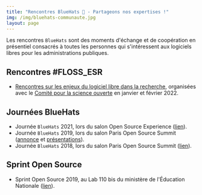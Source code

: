 ```yaml
---
title: "Rencontres BlueHats 🧢 - Partageons nos expertises !"
img: /img/bluehats-communaute.jpg
layout: page
---
```


Les rencontres `BlueHats` sont des moments d'échange et de coopération en présentiel consacrés à toutes les personnes qui s'intéressent aux logiciels libres pour les administrations publiques.

## Rencontres #FLOSS_ESR

- [Rencontres sur les enjeux du logiciel libre dans la recherche](/rencontres/floss-esr-2022), organisées avec le [Comité pour la science ouverte](https://www.ouvrirlascience.fr/) en janvier et février 2022.

## Journées BlueHats

- Journée `BlueHats` 2021, lors du salon Open Source Experience ([lien](journee-2021)).
- Journée `BlueHats` 2019, lors du salon Paris Open Source Summit ([annonce](https://www.numerique.gouv.fr/agenda/journee-bluehats-lors-du-salon-open-source-experience/) et [présentations](https://forum.etalab.gouv.fr/t/journee-bluehats-lors-du-paris-open-source-summit-le-11-decembre-2019/4614/2)).
- Journée `BlueHats` 2018, lors du salon Paris Open Source Summit ([lien](https://www.numerique.gouv.fr/agenda/lancement-rejoignez-la-communaute-blue-hats-hackers-dinteret-general/)).

## Sprint Open Source

- Sprint Open Source 2019, au Lab 110 bis du ministère de l'Éducation Nationale ([lien](https://www.numerique.gouv.fr/actualites/retour-sur-le-premier-sprint-open-source-bluehats-administration/)).
